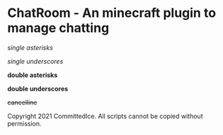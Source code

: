 ChatRoom - An minecraft plugin to manage chatting
=============

*single asterisks*  

_single underscores_    

**double asterisks**    

__double underscores__  

~~cancelline~~  

Copyright 2021 CommittedIce. All scripts cannot be copied without permission.